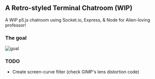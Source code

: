 ## A Retro-styled Terminal Chatroom (WIP)
A WIP p5.js chatroom using Socket.io, Express, & Node for Alien-loving professor!

### The goal
![goal](https://brennan.io/images/alien-crt-theme.png)

### TODO
- Create screen-curve filter (check GIMP's lens distortion code)
